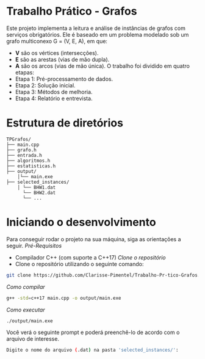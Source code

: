 # Trabalho Prático - Grafos
Este projeto implementa a leitura e análise de instâncias de grafos com serviços obrigatórios. Ele é baseado em um problema modelado sob um grafo multiconexo G = (V, E, A), em que:
- **V** são os vértices (intersecções).
- **E** são as arestas (vias de mão dupla).
- **A** são os arcos (vias de mão única).
O trabalho foi dividido em quatro etapas:
- Etapa 1: Pré-processamento de dados.
- Etapa 2: Solução inicial.
- Etapa 3: Métodos de melhoria.
- Etapa 4: Relatório e entrevista.
# Estrutura de diretórios
```
TPGrafos/
├── main.cpp
├── grafo.h
├── entrada.h
├── algoritmos.h
├── estatisticas.h
├── output/
    │└── main.exe
├── selected_instances/
    │ └── BHW1.dat
      └── BHW2.dat
      └── ...
```
# Iniciando o desenvolvimento 
Para conseguir rodar o projeto na sua máquina, siga as orientações a seguir.
*Pré-Requisitos*
- Compilador C++ (com suporte a C++17)
*Clone o repositório*
- Clone o repositório utilizando o seguinte comando:
```bash
git clone https://github.com/Clarisse-Pimentel/Trabalho-Pr-tico-Grafos.git
```
*Como compilar*
```bash
g++ -std=c++17 main.cpp -o output/main.exe
```
*Como executar*
```bash
./output/main.exe
```
Você verá o seguinte prompt e poderá preenchê-lo de acordo com o arquivo de interesse.
```bash
Digite o nome do arquivo (.dat) na pasta 'selected_instances/': 
```

